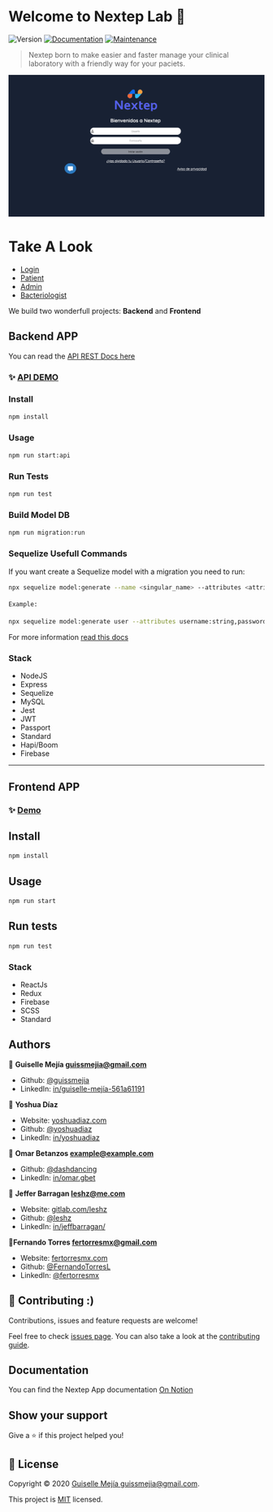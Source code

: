 # Welcome to Nextep Lab 👋

![Version](https://img.shields.io/badge/version-1.0.0-blue.svg?cacheSeconds=2592000)
[![Documentation](https://img.shields.io/badge/documentation-yes-brightgreen.svg)](https://github.com/leshz/megaCat#readme)
[![Maintenance](https://img.shields.io/badge/Maintained%3F-yes-green.svg)](https://github.com/leshz/megaCat/graphs/commit-activity)

> Nextep born to make easier and faster manage your clinical laboratory with a friendly way for your paciets.

![Version](Documentos/images/login.png)

# Take A Look

- [Login](https://www.figma.com/proto/3aPltYqUg94Up8V6r5nHFn/MegaCat?node-id=4%3A0&scaling=scale-down)
- [Patient](https://www.figma.com/proto/3aPltYqUg94Up8V6r5nHFn/MegaCat?node-id=25%3A2&scaling=scale-down)
- [Admin](https://www.figma.com/proto/3aPltYqUg94Up8V6r5nHFn/MegaCat?node-id=255%3A1&scaling=scale-down)
- [Bacteriologist](https://www.figma.com/proto/3aPltYqUg94Up8V6r5nHFn/MegaCat?node-id=388%3A37&scaling=scale-down)


We build two wonderfull projects: **Backend** and **Frontend**

## **Backend APP**

You can read the [API REST Docs here](https://documenter.getpostman.com/view/1023966/Szt8c97m?version=latest)

### ✨ [API DEMO](https://megacat-backend.herokuapp.com)

### Install

```sh
npm install
```

### Usage

```sh
npm run start:api
```

### Run Tests

```sh
npm run test
```

### Build Model DB

```sh
npm run migration:run
```

### Sequelize Usefull Commands

If you want create a Sequelize model with a migration you need to run:

```sh
npx sequelize model:generate --name <singular_name> --attributes <attributeName>:<type>,<otherAttributeName>:<type>

Example:

npx sequelize model:generate user --attributes username:string,password:string
```

For more information [read this docs](https://sequelize.org/master/manual/migrations.html)

### Stack

- NodeJS
- Express
- Sequelize
- MySQL
- Jest
- JWT
- Passport
- Standard
- Hapi/Boom
- Firebase

---

## Frontend APP

### ✨ [Demo](https://nextep-lab.herokuapp.com)

## Install

```sh
npm install
```

## Usage

```sh
npm run start
```

## Run tests

```sh
npm run test
```

### Stack

- ReactJs
- Redux
- Firebase
- SCSS
- Standard

## Authors

👤 **Guiselle Mejía <guissmejia@gmail.com>**

- Github: [@guissmejia](github.com/guissmejia)
- LinkedIn: [in/guiselle-mejía-561a61191](https://www.linkedin.com/in/guiselle-mejía-561a61191/)

👤 **Yoshua Díaz**

- Website: [yoshuadiaz.com](https://yoshuadiaz.com)
- Github: [@yoshuadiaz](https://github.com/yoshuadiaz)
- LinkedIn: [in/yoshuadiaz](https://www.linkedin.com/in/yoshua-diaz)

👤 **Omar Betanzos <example@example.com>**

- Github: [@dashdancing](https://github.com/dashdancing)
- LinkedIn: [in/omar.gbet](https://www.linkedin.com/in/omar.gbet)

👤 **Jeffer Barragan <leshz@me.com>**

- Website: [gitlab.com/leshz](https://gitlab.com/leshz)
- Github: [@leshz](https://gitlab.com/leshz)
- LinkedIn: [in/jeffbarragan/](https://www.linkedin.com/in/jeffbarragan/)

👤**Fernando Torres <fertorresmx@gmail.com>**

- Website: [fertorresmx.com](https://www.fertorresmx.com)
- Github: [@FernandoTorresL](https://github.com/FernandoTorresL)
- LinkedIn: [@fertorresmx](https://www.linkedin.com/in/fertorresmx/)

## 🤝 Contributing :)

Contributions, issues and feature requests are welcome!

Feel free to check [issues page](https://github.com/leshz/megaCat/issues). You can also take a look at the [contributing guide](https://github.com/leshz/megaCat/blob/master/CONTRIBUTING.md).

## Documentation

You can find the Nextep App documentation [On Notion](https://www.notion.so/MegaCat-Documentaci-n-26f9cb69824d4fd5bbb43898ca7e9ea6)


## Show your support

Give a ⭐️ if this project helped you!

## 📝 License

Copyright © 2020 [Guiselle Mejía <guissmejia@gmail.com>](https://github.com/leshz).

This project is [MIT](https://github.com/leshz/megaCat/blob/master/LICENSE) licensed.
